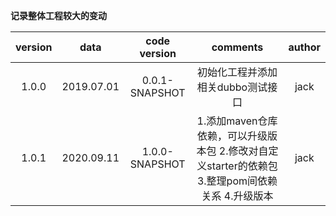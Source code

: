 **记录整体工程较大的变动**

| version |    data    |  code version  | comments | author |
| :-----: |  :-------: |  :----------:  | :------: | :----: |
|  1.0.0  | 2019.07.01 | 0.0.1-SNAPSHOT | 初始化工程并添加相关dubbo测试接口 | jack |
|  1.0.1  | 2020.09.11 | 1.0.0-SNAPSHOT | 1.添加maven仓库依赖，可以升级版本包  2.修改对自定义starter的依赖包  3.整理pom间依赖关系  4.升级版本 | jack |